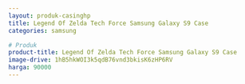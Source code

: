 ```yaml
---
layout: produk-casinghp
title: Legend Of Zelda Tech Force Samsung Galaxy S9 Case
categories: samsung

# Produk
product-title: Legend Of Zelda Tech Force Samsung Galaxy S9 Case
image-drive: 1hB5hkWOI3k5qdB76vnd3bkisK6zHP6RV
harga: 90000
---
```

